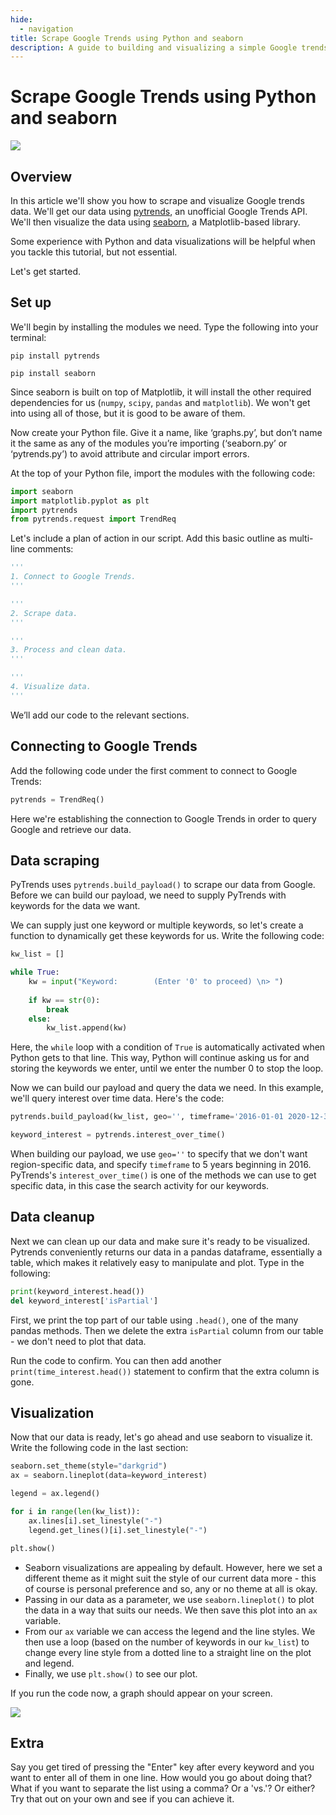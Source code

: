 ```yaml
---
hide:
  - navigation
title: Scrape Google Trends using Python and seaborn
description: A guide to building and visualizing a simple Google trends scraper using Python and seaborn.
---
```


# Scrape Google Trends using Python and seaborn

![](./assets/scrape-google-trends/trends.png)

## Overview
In this article we'll show you how to scrape and visualize Google trends data. We'll get our data using [pytrends](https://pypi.org/project/pytrends/),
 an unofficial Google Trends API. We'll then visualize the data using [seaborn](http://seaborn.pydata.org), a Matplotlib-based library.

Some experience with Python and data visualizations will be helpful when you tackle this tutorial, but not essential.

Let's get started.

## Set up
We'll begin by installing the modules we need. Type the following into your terminal:

`pip install pytrends`

`pip install seaborn`

Since seaborn is built on top of Matplotlib, it will install the other required dependencies for us (`numpy`, `scipy`, `pandas` and `matplotlib`). We won't get into using all of those, but it is good to be aware of them.

Now create your Python file. Give it a name, like ‘graphs.py’, but don’t name it the same as any of the modules you’re importing (‘seaborn.py’ or ‘pytrends.py’) to avoid attribute and circular import errors.

At the top of your Python file, import the modules with the following code:
```python
import seaborn
import matplotlib.pyplot as plt
import pytrends
from pytrends.request import TrendReq
```

Let's include a plan of action in our script. Add this basic outline as multi-line comments:
```python
'''
1. Connect to Google Trends.
'''

'''
2. Scrape data.
'''

'''
3. Process and clean data.
'''

'''
4. Visualize data.
'''
```
We’ll add our code to the relevant sections.

## Connecting to Google Trends
Add the following code under the first comment to connect to Google Trends:
```python
pytrends = TrendReq()
```
Here we're establishing the connection to Google Trends in order to query Google and retrieve our data. 

## Data scraping
PyTrends uses `pytrends.build_payload()` to scrape our data from Google. Before we can build our payload, we need to supply PyTrends with keywords for the data we want.

We can supply just one keyword or multiple keywords, so let's create a function to dynamically get these keywords for us. Write the following code:
```python
kw_list = []

while True:
    kw = input("Keyword:        (Enter '0' to proceed) \n> ")
    
    if kw == str(0):
        break
    else: 
        kw_list.append(kw) 
```
Here, the `while` loop with a condition of `True` is automatically activated when Python gets to that line. This way, Python will continue asking us for and storing the keywords we enter, until we enter the number 0 to stop the loop.

Now we can build our payload and query the data we need. In this example, we'll query interest over time data. Here's the code:

```python
pytrends.build_payload(kw_list, geo='', timeframe='2016-01-01 2020-12-31')

keyword_interest = pytrends.interest_over_time()
```

When building our payload, we use `geo=''` to specify that we don't want region-specific data, and specify `timeframe` to 5 years beginning in 2016. PyTrends's `interest_over_time()` is one of the methods we can use to get specific data, in this case the search activity for our keywords.

## Data cleanup
Next we can clean up our data and make sure it's ready to be visualized. Pytrends conveniently returns our data in a pandas dataframe, essentially a table, which makes it relatively easy to manipulate and plot. Type in the following:

```python
print(keyword_interest.head())
del keyword_interest['isPartial']
```

First, we print the top part of our table using `.head()`, one of the many pandas methods. Then we delete the extra `isPartial` column from our table - we don't need to plot that data.

Run the code to confirm. You can then add another `print(time_interest.head())` statement to confirm that the extra column is gone.

## Visualization
Now that our data is ready, let's go ahead and use seaborn to visualize it. Write the following code in the last section:

```python
seaborn.set_theme(style="darkgrid")
ax = seaborn.lineplot(data=keyword_interest)

legend = ax.legend()

for i in range(len(kw_list)):
    ax.lines[i].set_linestyle("-")
    legend.get_lines()[i].set_linestyle("-")

plt.show()
```

- Seaborn visualizations are appealing by default. However, here we set a different theme as it might suit the style of our current data more - this of course is personal preference and so, any or no theme at all is okay.    
- Passing in our data as a parameter, we use `seaborn.lineplot()` to plot the data in a way that suits our needs. We then save this plot into an `ax` variable.
- From our `ax` variable we can access the legend and the line styles. We then use a loop (based on the number of keywords in our `kw_list`) to change every line style from a dotted line to a straight line on the plot and legend.
- Finally, we use `plt.show()` to see our plot.

If you run the code now, a graph should appear on your screen.

![](./assets/scrape-google-trends/scrape-google-trends-figure.png)

## Extra
Say you get tired of pressing the "Enter" key after every keyword and you want to enter all of them in one line. How would you go about doing that? What if you want to separate the list using a comma? Or a 'vs.'? Or either? Try that out on your own and see if you can achieve it. 
